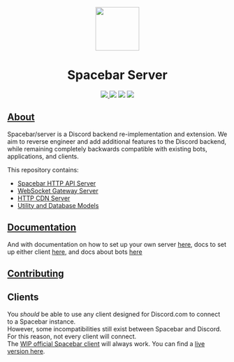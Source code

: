 <p align="center">
  <img width="100" src="https://raw.githubusercontent.com/spacebarchat/spacebarchat/master/branding/png/Spacebar__Icon-Rounded-Subtract.png" />
</p>
<h1 align="center">Spacebar Server</h1>

<p align="center">
  <a href="https://discord.gg/ZrnGQP6p3d">
    <img src="https://img.shields.io/discord/806142446094385153?color=7489d5&logo=discord&logoColor=ffffff" />
  </a>
  <img src="https://img.shields.io/static/v1?label=Status&message=Development&color=blue">
  <a title="Crowdin" target="_blank" href="https://translate.spacebar.chat/"><img src="https://badges.crowdin.net/fosscord/localized.svg"></a>
   <a href="https://opencollective.com/spacebar">
    <img src="https://opencollective.com/spacebar/tiers/badge.svg">
  </a>
</p>

## [About](https://spacebar.chat)

Spacebar/server is a Discord backend re-implementation and extension.
We aim to reverse engineer and add additional features to the Discord backend, while remaining completely backwards compatible with existing bots, applications, and clients.

This repository contains:

-   [Spacebar HTTP API Server](/src/api)
-   [WebSocket Gateway Server](/src/gateway)
-   [HTTP CDN Server](/src/cdn)
-   [Utility and Database Models](/src/util)

## [Documentation](https://docs.spacebar.chat)

And with documentation on how to set up your own server [here](https://docs.spacebar.chat/setup/server), docs to set up either client [here](https://docs.spacebar.chat/setup/clients/), and docs about bots [here](https://docs.spacebar.chat/setup/bots/)

## [Contributing](https://docs.spacebar.chat/contributing/)

## Clients

You _should_ be able to use any client designed for Discord.com to connect to a Spacebar instance.  
However, some incompatibilities still exist between Spacebar and Discord. For this reason, not every client will connect.  
The [WIP official Spacebar client](https://github.com/spacebarchat/client) will always work.
You can find a [live version here](https://app.spacebar.chat).
